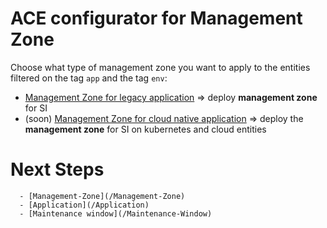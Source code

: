 # ACE configurator for Management Zone


Choose what type of management zone you want to apply to the entities filtered on the tag `app` and the tag `env`: 
- [Management Zone for legacy application](/Management-Zone/deploy-legacy-mz) => deploy  **management zone** for SI
- (soon) [Management Zone for cloud native application](/Management-Zone/deploy-cloudnative-mz)        => deploy the **management zone** for SI on kubernetes and cloud entities 

# Next Steps

      - [Management-Zone](/Management-Zone)
      - [Application](/Application)  
      - [Maintenance window](/Maintenance-Window)  
